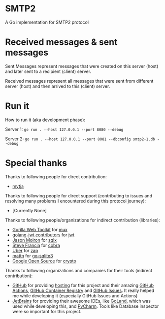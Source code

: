 # SMTP2
A Go implementation for SMTP2 protocol

# Received messages & sent messages
Sent Messages represent messages that were created on this server (host)
and later sent to a recipient (client) server.

Received messages represent all messages that were sent from
different server (host) and then arrived to this (client) server.

# Run it
How to run it (aka development phase):

Server 1: `go run . --host 127.0.0.1 --port 8080 --debug`

Server 2: `go run . --host 127.0.0.1 --port 8081 --dbconfig smtp2-1.db --debug`

# Special thanks
Thanks to following people for direct contribution:
- [mytja](https://github.com/mytja)

Thanks to following people for direct support (contributing to issues and resolving many problems I encountered during this protocol journey):
- [Currently None]

Thanks to following people/organizations for indirect contribution (libraries):
- [Gorilla Web Toolkit](https://github.com/gorilla) for [mux](https://github.com/gorilla/mux)
- [golang-jwt contributors](https://github.com/golang-jwt) for [jwt](https://github.com/golang-jwt/jwt)
- [Jason Moiron](https://github.com/jmoiron) for [sqlx](https://github.com/jmoiron/sqlx)
- [Steve Francia](https://github.com/spf13) for [cobra](https://github.com/spf13/cobra)
- [Uber](https://go.uber.org) for [zap](https://go.uber.org/zap)
- [mattn](https://github.com/mattn) for [go-sqlite3](https://github.com/mattn/go-sqlite3)
- [Google Open Source](https://cs.opensource.google/) for [crypto](https://cs.opensource.google/go/x/crypto)

Thanks to following organizations and companies for their tools (indirect contribution):
- [GitHub](https://github.com) for providing [hosting](https://github.com) for this project and their amazing [GitHub Actions](https://github.com/features/actions), [GitHub Container Registry](https://ghcr.io) and [GitHub Issues](https://github.com/features/issues/). It really helped me while developing it (especially GitHub Issues and Actions)
- [JetBrains](https://jetbrains.com) for providing their awesome IDEs, like [GoLand](https://www.jetbrains.com/go/), which was used while developing this, and [PyCharm](https://www.jetbrains.com/pycharm/). Tools like Database inspector were so important for this project.

